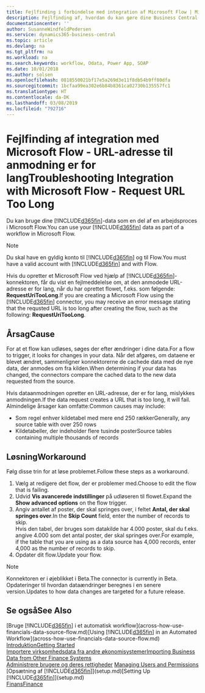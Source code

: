 ```yaml
---
title: Fejlfinding i forbindelse med integration af Microsoft Flow | Microsoft Docs
description: Fejlfinding af, hvordan du kan gøre dine Business Central-data tilgængelige som datakilde og angive en OData URL-adresse til dine webtjenester for at oprette et automatiseret workflow.
documentationcenter: ''
author: SusanneWindfeldPedersen
ms.service: dynamics365-business-central
ms.topic: article
ms.devlang: na
ms.tgt_pltfrm: na
ms.workload: na
ms.search.keywords: workflow, Odata, Power App, SOAP
ms.date: 10/01/2018
ms.author: solsen
ms.openlocfilehash: 0818550021bf17e5a269d3e11f8db54b9ff80dfa
ms.sourcegitcommit: 1bcfaa99ea302e6b84b8361ca02730b135557fc1
ms.translationtype: HT
ms.contentlocale: da-DK
ms.lasthandoff: 03/08/2019
ms.locfileid: "792716"
---
```

# <a name="troubleshooting-integration-with-microsoft-flow---request-url-too-long"></a><span data-ttu-id="1defc-103">Fejlfinding af integration med Microsoft Flow - URL-adresse til anmodning er for lang</span><span class="sxs-lookup"><span data-stu-id="1defc-103">Troubleshooting Integration with Microsoft Flow - Request URL Too Long</span></span>
<span data-ttu-id="1defc-104">Du kan bruge dine [!INCLUDE[d365fin](includes/d365fin_md.md)]-data som en del af en arbejdsproces i Microsoft Flow.</span><span class="sxs-lookup"><span data-stu-id="1defc-104">You can use your [!INCLUDE[d365fin](includes/d365fin_md.md)] data as part of a workflow in Microsoft Flow.</span></span>  

> [!NOTE]  
>   <span data-ttu-id="1defc-105">Du skal have en gyldig konto til [!INCLUDE[d365fin](includes/d365fin_md.md)] og til Flow.</span><span class="sxs-lookup"><span data-stu-id="1defc-105">You must have a valid account with [!INCLUDE[d365fin](includes/d365fin_md.md)] and with Flow.</span></span>  

<span data-ttu-id="1defc-106">Hvis du opretter et Microsoft Flow ved hjælp af [!INCLUDE[d365fin](includes/d365fin_md.md)]-konnektoren, får du vist en fejlmeddelelse om, at den anmodede URL-adresse er for lang, når du har oprettet flowet, f.eks. som følgende: **RequestUriTooLong**.</span><span class="sxs-lookup"><span data-stu-id="1defc-106">If you are creating a Microsoft Flow using the [!INCLUDE[d365fin](includes/d365fin_md.md)] connector, you may receive an error message stating that the requsted URL is too long after creating the flow, such as the following: **RequestUriTooLong**.</span></span>

## <a name="cause"></a><span data-ttu-id="1defc-107">Årsag</span><span class="sxs-lookup"><span data-stu-id="1defc-107">Cause</span></span>
<span data-ttu-id="1defc-108">For at et flow kan udløses, søges der efter ændringer i dine data.</span><span class="sxs-lookup"><span data-stu-id="1defc-108">For a flow to trigger, it looks for changes in your data.</span></span> <span data-ttu-id="1defc-109">Når det afgøres, om dataene er blevet ændret, sammenligner konnektorerne de cachede data med de nye data, der anmodes om fra kilden.</span><span class="sxs-lookup"><span data-stu-id="1defc-109">When determining if your data has changed, the connectors compare the cached data to the new data requested from the source.</span></span>  

<span data-ttu-id="1defc-110">Hvis dataanmodningen opretter en URL-adresse, der er for lang, mislykkes anmodningen.</span><span class="sxs-lookup"><span data-stu-id="1defc-110">If the data request creates a URL that is too long, it will fail.</span></span> <span data-ttu-id="1defc-111">Almindelige årsager kan omfatte:</span><span class="sxs-lookup"><span data-stu-id="1defc-111">Common causes may include:</span></span>
- <span data-ttu-id="1defc-112">Som regel enhver kildetabel med mere end 250 rækker</span><span class="sxs-lookup"><span data-stu-id="1defc-112">Generally, any source table with over 250 rows</span></span>
- <span data-ttu-id="1defc-113">Kildetabeller, der indeholder flere tusinde poster</span><span class="sxs-lookup"><span data-stu-id="1defc-113">Source tables containing multiple thousands of records</span></span>

## <a name="workaround"></a><span data-ttu-id="1defc-114">Løsning</span><span class="sxs-lookup"><span data-stu-id="1defc-114">Workaround</span></span>
<span data-ttu-id="1defc-115">Følg disse trin for at løse problemet.</span><span class="sxs-lookup"><span data-stu-id="1defc-115">Follow these steps as a workaround.</span></span>
1. <span data-ttu-id="1defc-116">Vælg at redigere det flow, der er problemer med.</span><span class="sxs-lookup"><span data-stu-id="1defc-116">Choose to edit the flow that is failing.</span></span>
2. <span data-ttu-id="1defc-117">Udvid **Vis avancerede indstillinger** på udløseren til flowet.</span><span class="sxs-lookup"><span data-stu-id="1defc-117">Expand the **Show advanced options** on the flow trigger.</span></span>
3. <span data-ttu-id="1defc-118">Angiv antallet af poster, der skal springes over, i feltet **Antal, der skal springes over**.</span><span class="sxs-lookup"><span data-stu-id="1defc-118">In the **Skip Count** field, enter the number of records to skip.</span></span>  
<span data-ttu-id="1defc-119">Hvis den tabel, der bruges som datakilde har 4.000 poster, skal du f.eks. angive 4.000 som det antal poster, der skal springes over.</span><span class="sxs-lookup"><span data-stu-id="1defc-119">For example, if the table that you are using as a data source has 4,000 records, enter 4,000 as the number of records to skip.</span></span>
4. <span data-ttu-id="1defc-120">Opdater dit flow.</span><span class="sxs-lookup"><span data-stu-id="1defc-120">Update your flow.</span></span>

> [!NOTE]  
> <span data-ttu-id="1defc-121">Konnektoren er i øjeblikket i Beta.</span><span class="sxs-lookup"><span data-stu-id="1defc-121">The connector is currently in Beta.</span></span> <span data-ttu-id="1defc-122">Opdateringer til hvordan dataændringer beregnes i en senere version.</span><span class="sxs-lookup"><span data-stu-id="1defc-122">Updates to how data changes are targeted for a future release.</span></span>


## <a name="see-also"></a><span data-ttu-id="1defc-123">Se også</span><span class="sxs-lookup"><span data-stu-id="1defc-123">See Also</span></span>
<span data-ttu-id="1defc-124">[Bruge [!INCLUDE[d365fin](includes/d365fin_md.md)] i et automatisk workflow](across-how-use-financials-data-source-flow.md)</span><span class="sxs-lookup"><span data-stu-id="1defc-124">[Using [!INCLUDE[d365fin](includes/d365fin_md.md)] in an Automated Workflow](across-how-use-financials-data-source-flow.md)</span></span>  
[<span data-ttu-id="1defc-125">Introduktion</span><span class="sxs-lookup"><span data-stu-id="1defc-125">Getting Started</span></span>](product-get-started.md)  
[<span data-ttu-id="1defc-126">Importere virksomhedsdata fra andre økonomisystemer</span><span class="sxs-lookup"><span data-stu-id="1defc-126">Importing Business Data from Other Finance Systems</span></span>](across-import-data-configuration-packages.md)  
<span data-ttu-id="1defc-127">[Administrere brugere og deres rettigheder](ui-how-users-permissions.md)  </span><span class="sxs-lookup"><span data-stu-id="1defc-127">[Managing Users and Permissions](ui-how-users-permissions.md)  </span></span>  
<span data-ttu-id="1defc-128">[Opsætning af [!INCLUDE[d365fin](includes/d365fin_md.md)]](setup.md)</span><span class="sxs-lookup"><span data-stu-id="1defc-128">[Setting Up [!INCLUDE[d365fin](includes/d365fin_md.md)]](setup.md)</span></span>  
[<span data-ttu-id="1defc-129">Finans</span><span class="sxs-lookup"><span data-stu-id="1defc-129">Finance</span></span>](finance.md)  
